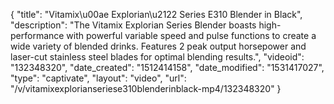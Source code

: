 {
    "title": "Vitamix\u00ae Explorian\u2122 Series E310 Blender in Black",
    "description": "The Vitamix Explorian Series Blender boasts high-performance with powerful variable speed and pulse functions to create a wide variety of blended drinks. Features 2 peak output horsepower and laser-cut stainless steel blades for optimal blending results.",
    "videoid": "132348320",
    "date_created": "1512414158",
    "date_modified": "1531417027",
    "type": "captivate",
    "layout": "video",
    "url": "\/v\/vitamixexplorianseriese310blenderinblack-mp4\/132348320"
}